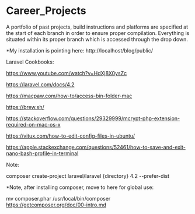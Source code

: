 # Career_Projects
A portfolio of past projects, build instructions and platforms are specified at the start of each branch in order to ensure proper compilation.  Everything is situated within its proper branch which is accessed through the drop down.   


*My installation is pointing here: http://localhost/blog/public/

Laravel Cookbooks: 

https://www.youtube.com/watch?v=HdXj8X0ysZc

https://laravel.com/docs/4.2

https://macpaw.com/how-to/access-bin-folder-mac

https://brew.sh/

https://stackoverflow.com/questions/29329999/mcrypt-php-extension-required-on-mac-os-x

https://vitux.com/how-to-edit-config-files-in-ubuntu/

https://apple.stackexchange.com/questions/52461/how-to-save-and-exit-nano-bash-profile-in-terminal

Note: 

composer create-project laravel/laravel {directory} 4.2 --prefer-dist

*Note, after installing composer, move to here for global use: 

mv composer.phar /usr/local/bin/composer
https://getcomposer.org/doc/00-intro.md

